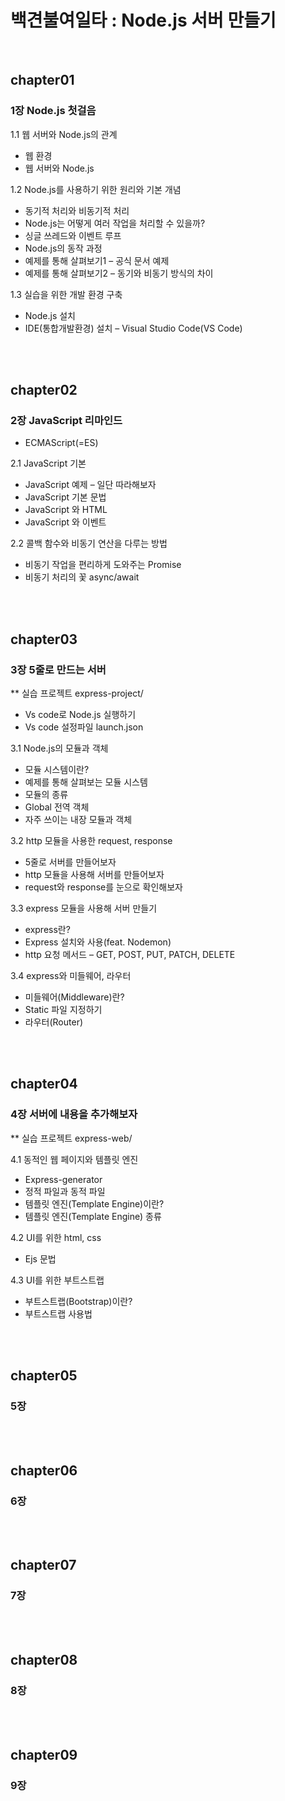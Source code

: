 # 백견불여일타 : Node.js 서버 만들기

<br>

## chapter01
### 1장 Node.js 첫걸음

1.1	웹 서버와 Node.js의 관계 <br>
-	웹 환경 <br>
-	웹 서버와 Node.js <br>

1.2	Node.js를 사용하기 위한 원리와 기본 개념 <br>
-	동기적 처리와 비동기적 처리 <br>
-	Node.js는 어떻게 여러 작업을 처리할 수 있을까? <br>
-	싱글 쓰레드와 이벤트 루프 <br>
-	Node.js의 동작 과정 <br>
-	예제를 통해 살펴보기1 – 공식 문서 예제 <br>
-	예제를 통해 살펴보기2 – 동기와 비동기 방식의 차이 <br>

1.3	실습을 위한 개발 환경 구축 <br>
-	Node.js 설치 <br>
-	IDE(통합개발환경) 설치 – Visual Studio Code(VS Code)

<br>
<br>

## chapter02
### 2장 JavaScript 리마인드

-	ECMAScript(=ES) <br>

2.1 JavaScript 기본 <br>
-	JavaScript 예제 – 일단 따라해보자 <br>
-	JavaScript 기본 문법 <br>
-	JavaScript 와 HTML <br>
-	JavaScript 와 이벤트 <br>

2.2 콜백 함수와 비동기 연산을 다루는 방법 <br>
-	비동기 작업을 편리하게 도와주는 Promise <br>
-	비동기 처리의 꽃 async/await <br>

<br>
<br>

## chapter03
### 3장 5줄로 만드는 서버
** 실습 프로젝트 express-project/ <br>

-	Vs code로 Node.js 실행하기 <br>
-	Vs code 설정파일 launch.json <br>

3.1	Node.js의 모듈과 객체 <br>
-	모듈 시스템이란? <br>
-	예제를 통해 살펴보는 모듈 시스템 <br>
-	모듈의 종류 <br>
-	Global 전역 객체 <br>
-	자주 쓰이는 내장 모듈과 객체 <br>

3.2	http 모듈을 사용한 request, response <br>
-	5줄로 서버를 만들어보자 <br>
-	http 모듈을 사용해 서버를 만들어보자 <br>
-	request와 response를 눈으로 확인해보자 <br>

3.3	express 모듈을 사용해 서버 만들기 <br>
-	express란? <br>
-	Express 설치와 사용(feat. Nodemon) <br>
-	http 요청 메서드 – GET, POST, PUT, PATCH, DELETE <br>

3.4	express와 미들웨어, 라우터 <br>
-	미들웨어(Middleware)란? <br>
-	Static 파일 지정하기 <br>
-	라우터(Router) <br>

<br>
<br>

## chapter04
### 4장 서버에 내용을 추가해보자
** 실습 프로젝트 express-web/ <br>

4.1	동적인 웹 페이지와 템플릿 엔진 <br>
-	Express-generator <br>
-	정적 파일과 동적 파일 <br>
-	템플릿 엔진(Template Engine)이란? <br>
-	템플릿 엔진(Template Engine) 종류 <br>

4.2	UI를 위한 html, css <br>
-	Ejs 문법 <br>

4.3	UI를 위한 부트스트랩 <br>
-	부트스트랩(Bootstrap)이란? <br>
-	부트스트랩 사용법 <br>

<br>
<br>

## chapter05
### 5장

<br>
<br>

## chapter06
### 6장

<br>
<br>

## chapter07
### 7장

<br>
<br>

## chapter08
### 8장

<br>
<br>

## chapter09
### 9장

